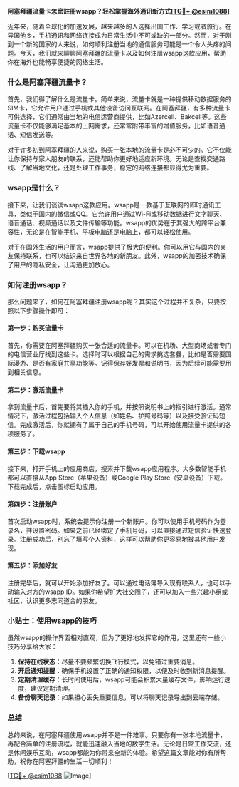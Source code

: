 **阿塞拜疆流量卡怎麽註冊wsapp？轻松掌握海外通讯新方式[[TG💪+ @esim1088](https://t.me/s/esim1088)]**

近年来，随着全球化的加速发展，越来越多的人选择出国工作、学习或者旅行。在异国他乡，手机通讯和网络连接成为日常生活中不可或缺的一部分。然而，对于刚到一个新的国家的人来说，如何顺利注册当地的通信服务可能是一个令人头疼的问题。今天，我们就来聊聊阿塞拜疆的流量卡以及如何注册wsapp这款应用，帮助你在海外也能畅享便捷的网络生活。

### 什么是阿塞拜疆流量卡？

首先，我们得了解什么是流量卡。简单来说，流量卡就是一种提供移动数据服务的SIM卡，它允许用户通过手机或其他设备访问互联网。在阿塞拜疆，有多种流量卡可供选择，它们通常由当地的电信运营商提供，比如Azercell、Bakcell等。这些流量卡不仅能够满足基本的上网需求，还常常附带丰富的增值服务，比如语音通话、短信发送等。

对于许多初到阿塞拜疆的人来说，购买一张本地的流量卡是必不可少的。它不仅能让你保持与家人朋友的联系，还能帮助你更好地适应新环境。无论是查找交通路线、了解当地文化，还是处理工作事务，稳定的网络连接都显得尤为重要。

### wsapp是什么？

接下来，让我们谈谈wsapp这款应用。wsapp是一款基于互联网的即时通讯工具，类似于国内的微信或QQ。它允许用户通过Wi-Fi或移动数据进行文字聊天、语音通话、视频通话以及文件传输等功能。wsapp的优势在于其强大的跨平台兼容性，无论是在智能手机、平板电脑还是电脑上，都可以轻松使用。

对于在国外生活的用户而言，wsapp提供了极大的便利。你可以用它与国内的亲友保持联系，也可以结识来自世界各地的新朋友。此外，wsapp的加密技术确保了用户的隐私安全，让沟通更加放心。

### 如何注册wsapp？

那么问题来了，如何在阿塞拜疆注册wsapp呢？其实这个过程并不复杂，只要按照以下步骤操作即可：

#### 第一步：购买流量卡

首先，你需要在阿塞拜疆购买一张合适的流量卡。可以在机场、大型商场或者专门的电信营业厅找到这些卡。选择时可以根据自己的需求挑选套餐，比如是否需要国际漫游、是否有家庭共享功能等。记得保存好发票和说明书，因为后续可能需要用到相关信息。

#### 第二步：激活流量卡

拿到流量卡后，首先要将其插入你的手机，并按照说明书上的指引进行激活。通常情况下，激活过程包括输入个人信息（如姓名、护照号码等）以及接受验证码短信。完成激活后，你就拥有了属于自己的手机号码，可以开始使用流量卡提供的各项服务了。

#### 第三步：下载wsapp

接下来，打开手机上的应用商店，搜索并下载wsapp应用程序。大多数智能手机都可以直接从App Store（苹果设备）或Google Play Store（安卓设备）下载。下载完成后，点击图标启动应用。

#### 第四步：注册账户

首次启动wsapp时，系统会提示你注册一个新账户。你可以使用手机号码作为登录名，并设置密码。如果之前已经绑定了手机号码，可以直接通过短信验证快速登录。注册成功后，别忘了填写个人资料，这样可以帮助你更容易地被其他用户发现。

#### 第五步：添加好友

注册完毕后，就可以开始添加好友了。可以通过电话簿导入现有联系人，也可以手动输入对方的wsapp ID。如果你希望扩大社交圈子，还可以加入一些兴趣小组或社区，认识更多志同道合的朋友。

### 小贴士：使用wsapp的技巧

虽然wsapp的操作界面相对直观，但为了更好地发挥它的作用，这里还有一些小技巧分享给大家：

1. **保持在线状态**：尽量不要频繁切换飞行模式，以免错过重要消息。
2. **开启通知提醒**：确保手机设置了正确的通知权限，以便及时收到新消息提醒。
3. **定期清理缓存**：长时间使用后，wsapp可能会积累大量缓存文件，影响运行速度，建议定期清理。
4. **备份聊天记录**：如果担心丢失重要信息，可以将聊天记录导出到云端存储。

### 总结

总的来说，在阿塞拜疆使用wsapp并不是一件难事。只要你有一张本地流量卡，再配合简单的注册流程，就能迅速融入当地的数字生活。无论是日常工作交流，还是休闲娱乐互动，wsapp都能为你带来全新的体验。希望这篇文章能对你有所帮助，祝你在阿塞拜疆的生活一切顺利！

[[TG💪+ @esim1088](https://t.me/s/esim1088) ![Image](https://i.postimg.cc/4NQfJmqS/Snipaste-2025-05-13-00-14-12.png)]